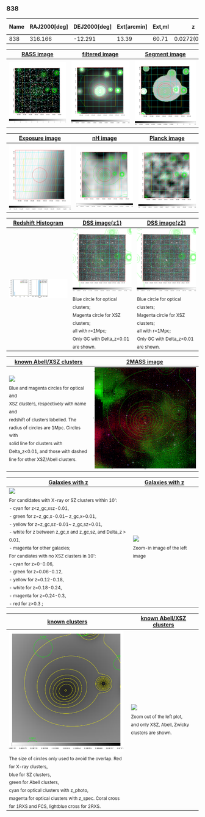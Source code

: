 <div STYLE="page-break-after: always;"></div>

### 838

|Name|RAJ2000[deg]|DEJ2000[deg] |Ext[arcmin]| Ext,ml | z | z_src| C|GC(XSZ,Delta_z<0.01)| GC(OPT,Delta_z<0.01)|GC| R_sig[arcmin] | R500[arcmin] | R500[Mpc]| CRsig[c/s] | CR500[c/s] |L500[1E44 erg/s]|F500[1E-12 erg/s/cm^2]| M500[1E14 Msun]|Tx[keV]|Cnt_sig|Beta|Rc[arcmin]|Comment|Alias|
|---|---|---|---|---|---|------|---|--------|---------|----------|---|---|---|---|---|---|---|---|---|---|---|---|---|---|
|838| 316.166| -12.291| 13.39| 60.71| 0.0272(0.005)| z1,| G| -| -| -| 12.212| 14.119| 0.463| 0.110(0.037)| 0.113(0.038)| 0.025(0.006)| 1.470(0.340)| 0.29(0.03)| 1.00(0.08)| 58.4| 0.766(-0.171+0.161)| 6.647(-2.023+1.784)| -| t512|

|[RASS image](../image/838/838_img.pdf)|[filtered image](../image/838/838_fil.pdf)|[Segment image](../image/838/838_seg.pdf)|
|-------------------|--------------------|-------------------|
| <img src="../image/838/838_img.png" width="300">  | <img src="../image/838/838_fil.png" width="300">   | <img src="../image/838/838_seg.png" width="300">  |

|[Exposure image](../image/838/838_mex.pdf)| [nH image](../image/838/838_nh.pdf)| [Planck image](../image/838/838_p.pdf)|
|-------------------|--------------------|-------------------|
|<img src="../image/838/838_mex.png" width="300">   | <img src="../image/838/838_nh.png" width="300">    | <img src="../image/838/838_p.png" width="300"> |

|[Redshift Histogram](../image/838/838_zg.pdf) | [DSS image(z1)](../image/838/838_dss_z1.pdf)      |  [DSS image(z2)](../image/838/838_dss_z2.pdf)    |
|-------------------|--------------------|-------------------|
|<img src="../image/838/838_zg.png" width="300"> |<img src="../image/838/838_dss_z1.png" width="300"> <sub><br>Blue circle for optical clusters; <br>Magenta circle for XSZ clusters; <br>all with r=1Mpc; <br>Only GC with Delta_z<0.01 are shown. </sub>| <img src="../image/838/838_dss_z2.png" width="300"><sub><br>Blue circle for optical clusters; <br>Magenta circle for XSZ clusters; <br>all with r=1Mpc; <br>Only GC with Delta_z<0.01 are shown. </sub> |

|[known Abell/XSZ clusters](../image/838/838_m.pdf) | [2MASS image](../image/838/838_2mass.pdf)      |
|-------------------|-------------------|
|<img src=../image/838/838_m.png width="300"> <br><sub>Blue and magenta circles for optical and <br>XSZ clusters, respectively with name and <br>redshift of clusters labelled. The <br>radius of circles are 1Mpc. Circles with <br>solid line for clusters with <br>Delta_z<0.01, and those with dashed <br>line for other XSZ/Abell clusters.        </sub>|<img src="../image/838/838_2mass.png" width="300">  |

|[Galaxies with z](../image/838/838_opt_ned.pdf) |[Galaxies with z](../image/838/838_opt_ned_zoom.pdf) |
|-------------------|-------------------|
| <img src=../image/838/838_opt_ned.png width="300"> <br><sub> For candidates with X-ray or SZ clusters within 10': <br> - cyan for z<z_gc,xsz-0.01, <br> - green for z=z_gc,x-0.01~ z_gc,x+0.01, <br> - yellow for z=z_gc,sz-0.01~ z_gc,sz+0.01, <br> - white for z between z_gc,x and z_gc,sz, and Delta_z > 0.01, <br> - magenta for other galaxies; <br>For candiates with no XSZ clusters in 10': <br> - cyan for z=0-0.06, <br> - green for z=0.06-0.12, <br> - yellow for z=0.12-0.18, <br> - white for z=0.18-0.24, <br> - magenta for z=0.24-0.3, <br> - red for z>0.3 ;  </sub>|<img src=../image/838/838_opt_ned_zoom.png width="300">  <br><sub> Zoom-in image of the left image</sub>|

|[known clusters](../image/838/838_gc.pdf) |[known Abell/XSZ clusters](../image/838/838_gc_large.pdf) |
|-------------------|-------------------|
| <img src=../image/838/838_gc.png width="300"> <br><sub> The size of circles only used to avoid the overlap. Red for X-ray clusters, <br> blue for SZ clusters, <br> green for Abell clusters, <br> cyan for optical clusters with z_photo, <br> magenta for optical clusters with z_spec. Coral cross for 1RXS and FCS, lightblue cross for 2RXS. </sub>|<img src=../image/838/838_gc_large.png width="300"> <br><sub> Zoom out of the left plot, <br> and only XSZ, Abell, Zwicky clusters are shown. </sub> |



